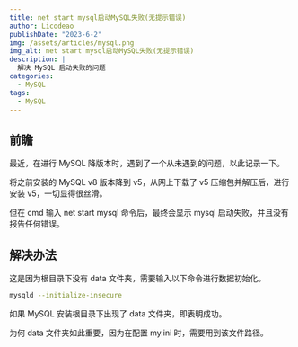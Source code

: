 ```yaml
---
title: net start mysql启动MySQL失败(无提示错误)
author: Licodeao
publishDate: "2023-6-2"
img: /assets/articles/mysql.png
img_alt: net start mysql启动MySQL失败(无提示错误)
description: |
  解决 MySQL 启动失败的问题
categories:
  - MySQL
tags:
  - MySQL
---
```


## 前瞻

最近，在进行 MySQL 降版本时，遇到了一个从未遇到的问题，以此记录一下。

将之前安装的 MySQL v8 版本降到 v5，从网上下载了 v5 压缩包并解压后，进行安装 v5，一切显得很丝滑。

但在 cmd 输入 net start mysql 命令后，最终会显示 mysql 启动失败，并且没有报告任何错误。

## 解决办法

这是因为根目录下没有 data 文件夹，需要输入以下命令进行数据初始化。

```bash
mysqld --initialize-insecure
```

如果 MySQL 安装根目录下出现了 data 文件夹，即表明成功。

为何 data 文件夹如此重要，因为在配置 my.ini 时，需要用到该文件路径。
